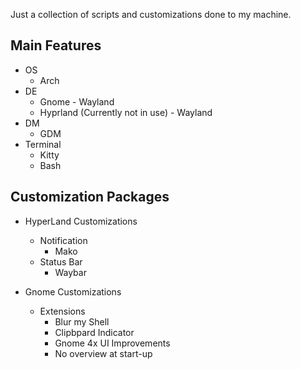 Just  a collection of scripts and customizations done to my machine.

## Main Features
- OS
    - Arch
- DE
    - Gnome - Wayland
    - Hyprland (Currently not in use) - Wayland
- DM
    - GDM
- Terminal
    - Kitty
    - Bash

## Customization Packages
- HyperLand Customizations
    - Notification
        - Mako
    - Status Bar
        - Waybar

- Gnome Customizations
    - Extensions
        - Blur my Shell
        - Clipbpard Indicator
        - Gnome 4x UI Improvements
        - No overview at start-up